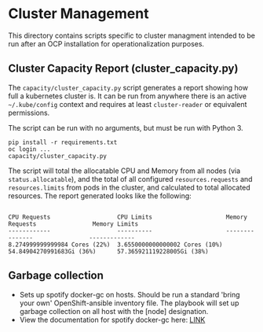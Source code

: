 # Cluster Management

This directory contains scripts specific to cluster managment intended to be run after an OCP installation for operationalization purposes.

## Cluster Capacity Report (cluster_capacity.py)

The `capacity/cluster_capacity.py` script generates a report showing how full a kubernetes cluster is. It can be run from anywhere there is an active `~/.kube/config` context and requires at least `cluster-reader` or equivalent permissions.

The script can be run with no arguments, but must be run with Python 3.

```
pip install -r requirements.txt
oc login ...
capacity/cluster_capacity.py
```

The script will total the allocatable CPU and Memory from all nodes (via `status.allocatable`), and the total of all configured `resources.requests` and `resources.limits` from pods in the cluster, and calculated to total allocated resources. The report generated looks like the following:

```

CPU Requests                   CPU Limits                     Memory Requests                Memory Limits                 
------------                   ----------                     ---------------                -------------                 
8.274999999999984 Cores (22%)  3.6550000000000002 Cores (10%) 54.84904270991683Gi (36%)      57.365921119228005Gi (38%)    

```

## Garbage collection

- Sets up spotify docker-gc on hosts. Should be run a standard 'bring your own' OpenShift-ansible inventory file. The playbook will set up garbage collection on all host with the [node] designation.
- View the documentation for spotify docker-gc here: [LINK](https://github.com/spotify/docker-gc)
